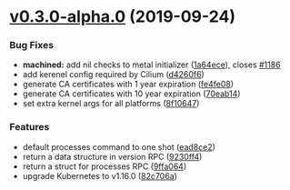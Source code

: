 # [v0.3.0-alpha.0](https://github.com/andrewrynhard/talos/compare/v0.2.0-rc.0...v0.3.0-alpha.0) (2019-09-24)


### Bug Fixes

* **machined:** add nil checks to metal initializer ([1a64ece](https://github.com/andrewrynhard/talos/commit/1a64ece)), closes [#1186](https://github.com/andrewrynhard/talos/issues/1186)
* add kerenel config required by Cilium ([d4260f6](https://github.com/andrewrynhard/talos/commit/d4260f6))
* generate CA certificates with 1 year expiration ([fe4fe08](https://github.com/andrewrynhard/talos/commit/fe4fe08))
* generate CA certificates with 10 year expiration ([70eab14](https://github.com/andrewrynhard/talos/commit/70eab14))
* set extra kernel args for all platforms ([8f10647](https://github.com/andrewrynhard/talos/commit/8f10647))


### Features

* default processes command to one shot ([ead8ce2](https://github.com/andrewrynhard/talos/commit/ead8ce2))
* return a data structure in version RPC ([9230ff4](https://github.com/andrewrynhard/talos/commit/9230ff4))
* return a struct for processes RPC ([9ffa064](https://github.com/andrewrynhard/talos/commit/9ffa064))
* upgrade Kubernetes to v1.16.0 ([82c706a](https://github.com/andrewrynhard/talos/commit/82c706a))
